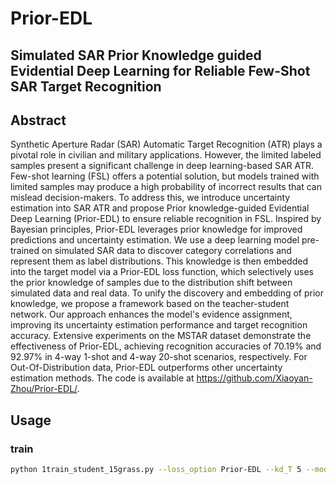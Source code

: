 # Prior-EDL
## Simulated SAR Prior Knowledge guided Evidential Deep Learning for Reliable Few-Shot SAR Target Recognition

## Abstract
Synthetic Aperture Radar (SAR) Automatic Target Recognition (ATR) plays a pivotal role in civilian and military applications. However, the limited labeled samples present a significant challenge in deep learning-based SAR ATR. Few-shot learning (FSL) offers a potential solution, but models trained with limited samples may produce a high probability of incorrect results that can mislead decision-makers. To address this, we introduce uncertainty estimation into SAR ATR and propose Prior knowledge-guided Evidential Deep Learning (Prior-EDL) to ensure reliable recognition in FSL. Inspired by Bayesian principles, Prior-EDL leverages prior knowledge for improved predictions and uncertainty estimation. We use a deep learning model pre-trained on simulated SAR data to discover category correlations and represent them as label distributions. This knowledge is then embedded into the target model via a Prior-EDL loss function, which selectively uses the prior knowledge of samples due to the distribution shift between simulated data and real data. To unify the discovery and embedding of prior knowledge, we propose a framework based on the teacher-student network. Our approach enhances the model's evidence assignment, improving its uncertainty estimation performance and target recognition accuracy. Extensive experiments on the MSTAR dataset demonstrate the effectiveness of Prior-EDL, achieving recognition accuracies of 70.19\% and 92.97\% in 4-way 1-shot and 4-way 20-shot scenarios, respectively. For Out-Of-Distribution data, Prior-EDL outperforms other uncertainty estimation methods. The code is available at https://github.com/Xiaoyan-Zhou/Prior-EDL/.

## Usage
### train

```sh
python 1train_student_15grass.py --loss_option Prior-EDL --kd_T 5 --model_path <your model path> --model_name <the source model> 
```


